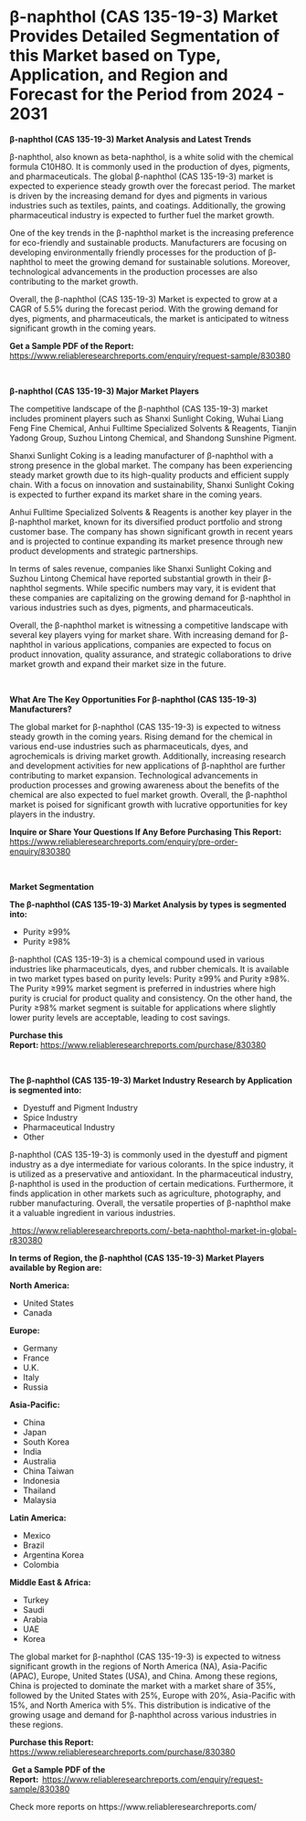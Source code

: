 <p><h1>β-naphthol (CAS 135-19-3) Market Provides Detailed Segmentation of this Market based on Type, Application, and Region and Forecast for the Period from 2024 - 2031</h1></p><p><strong>β-naphthol (CAS 135-19-3) Market Analysis and Latest Trends</strong></p>
<p><p>β-naphthol, also known as beta-naphthol, is a white solid with the chemical formula C10H8O. It is commonly used in the production of dyes, pigments, and pharmaceuticals. The global β-naphthol (CAS 135-19-3) market is expected to experience steady growth over the forecast period. The market is driven by the increasing demand for dyes and pigments in various industries such as textiles, paints, and coatings. Additionally, the growing pharmaceutical industry is expected to further fuel the market growth.</p><p>One of the key trends in the β-naphthol market is the increasing preference for eco-friendly and sustainable products. Manufacturers are focusing on developing environmentally friendly processes for the production of β-naphthol to meet the growing demand for sustainable solutions. Moreover, technological advancements in the production processes are also contributing to the market growth.</p><p>Overall, the β-naphthol (CAS 135-19-3) Market is expected to grow at a CAGR of 5.5% during the forecast period. With the growing demand for dyes, pigments, and pharmaceuticals, the market is anticipated to witness significant growth in the coming years.</p></p>
<p><strong>Get a Sample PDF of the Report:&nbsp;</strong> <a href="https://www.reliableresearchreports.com/enquiry/request-sample/830380">https://www.reliableresearchreports.com/enquiry/request-sample/830380</a></p>
<p>&nbsp;</p>
<p><strong>β-naphthol (CAS 135-19-3) Major Market Players</strong></p>
<p><p>The competitive landscape of the β-naphthol (CAS 135-19-3) market includes prominent players such as Shanxi Sunlight Coking, Wuhai Liang Feng Fine Chemical, Anhui Fulltime Specialized Solvents & Reagents, Tianjin Yadong Group, Suzhou Lintong Chemical, and Shandong Sunshine Pigment.</p><p>Shanxi Sunlight Coking is a leading manufacturer of β-naphthol with a strong presence in the global market. The company has been experiencing steady market growth due to its high-quality products and efficient supply chain. With a focus on innovation and sustainability, Shanxi Sunlight Coking is expected to further expand its market share in the coming years.</p><p>Anhui Fulltime Specialized Solvents & Reagents is another key player in the β-naphthol market, known for its diversified product portfolio and strong customer base. The company has shown significant growth in recent years and is projected to continue expanding its market presence through new product developments and strategic partnerships.</p><p>In terms of sales revenue, companies like Shanxi Sunlight Coking and Suzhou Lintong Chemical have reported substantial growth in their β-naphthol segments. While specific numbers may vary, it is evident that these companies are capitalizing on the growing demand for β-naphthol in various industries such as dyes, pigments, and pharmaceuticals.</p><p>Overall, the β-naphthol market is witnessing a competitive landscape with several key players vying for market share. With increasing demand for β-naphthol in various applications, companies are expected to focus on product innovation, quality assurance, and strategic collaborations to drive market growth and expand their market size in the future.</p></p>
<p>&nbsp;</p>
<p><strong>What Are The Key Opportunities For β-naphthol (CAS 135-19-3) Manufacturers?</strong></p>
<p><p>The global market for β-naphthol (CAS 135-19-3) is expected to witness steady growth in the coming years. Rising demand for the chemical in various end-use industries such as pharmaceuticals, dyes, and agrochemicals is driving market growth. Additionally, increasing research and development activities for new applications of β-naphthol are further contributing to market expansion. Technological advancements in production processes and growing awareness about the benefits of the chemical are also expected to fuel market growth. Overall, the β-naphthol market is poised for significant growth with lucrative opportunities for key players in the industry.</p></p>
<p><strong>Inquire or Share Your Questions If Any Before Purchasing This Report:</strong> <a href="https://www.reliableresearchreports.com/enquiry/pre-order-enquiry/830380">https://www.reliableresearchreports.com/enquiry/pre-order-enquiry/830380</a></p>
<p>&nbsp;</p>
<p><strong>Market Segmentation</strong></p>
<p><strong>The β-naphthol (CAS 135-19-3) Market Analysis by types is segmented into:</strong></p>
<p><ul><li>Purity ≥99%</li><li>Purity ≥98%</li></ul></p>
<p><p>β-naphthol (CAS 135-19-3) is a chemical compound used in various industries like pharmaceuticals, dyes, and rubber chemicals. It is available in two market types based on purity levels: Purity ≥99% and Purity ≥98%. The Purity ≥99% market segment is preferred in industries where high purity is crucial for product quality and consistency. On the other hand, the Purity ≥98% market segment is suitable for applications where slightly lower purity levels are acceptable, leading to cost savings.</p></p>
<p><strong>Purchase this Report:&nbsp;</strong><a href="https://www.reliableresearchreports.com/purchase/830380">https://www.reliableresearchreports.com/purchase/830380</a></p>
<p>&nbsp;</p>
<p><strong>The β-naphthol (CAS 135-19-3) Market Industry Research by Application is segmented into:</strong></p>
<p><ul><li>Dyestuff and Pigment Industry</li><li>Spice Industry</li><li>Pharmaceutical Industry</li><li>Other</li></ul></p>
<p><p>β-naphthol (CAS 135-19-3) is commonly used in the dyestuff and pigment industry as a dye intermediate for various colorants. In the spice industry, it is utilized as a preservative and antioxidant. In the pharmaceutical industry, β-naphthol is used in the production of certain medications. Furthermore, it finds application in other markets such as agriculture, photography, and rubber manufacturing. Overall, the versatile properties of β-naphthol make it a valuable ingredient in various industries.</p></p>
<p><a href="https://www.reliableresearchreports.com/-beta-naphthol-market-in-global-r830380">&nbsp;https://www.reliableresearchreports.com/-beta-naphthol-market-in-global-r830380</a></p>
<p><strong>In terms of Region, the β-naphthol (CAS 135-19-3) Market Players available by Region are:</strong></p>
<p>
    <p> <strong> North America: </strong>
        <ul>
            <li>United States</li>
            <li>Canada</li>
        </ul>
        </p> 
    <p> <strong> Europe: </strong>
        <ul>
            <li>Germany</li>
            <li>France</li>
            <li>U.K.</li>
            <li>Italy</li>
            <li>Russia</li>
        </ul>
        </p> 
    <p> <strong> Asia-Pacific: </strong>
        <ul>
            <li>China</li>
            <li>Japan</li>
            <li>South Korea</li>
            <li>India</li>
            <li>Australia</li>
            <li>China Taiwan</li>
            <li>Indonesia</li>
            <li>Thailand</li>
            <li>Malaysia</li>
        </ul>
        </p> 
    <p> <strong> Latin America: </strong>
        <ul>
            <li>Mexico</li>
            <li>Brazil</li>
            <li>Argentina Korea</li>
            <li>Colombia</li>
        </ul>
        </p> 
    <p> <strong> Middle East & Africa: </strong>
        <ul>
            <li>Turkey</li>
            <li>Saudi</li>
            <li>Arabia</li>
            <li>UAE</li>
            <li>Korea</li>
        </ul>
    </p>
    </p>
<p><p>The global market for β-naphthol (CAS 135-19-3) is expected to witness significant growth in the regions of North America (NA), Asia-Pacific (APAC), Europe, United States (USA), and China. Among these regions, China is projected to dominate the market with a market share of 35%, followed by the United States with 25%, Europe with 20%, Asia-Pacific with 15%, and North America with 5%. This distribution is indicative of the growing usage and demand for β-naphthol across various industries in these regions.</p></p>
<p><strong>Purchase this Report: </strong><a href="https://www.reliableresearchreports.com/purchase/830380">https://www.reliableresearchreports.com/purchase/830380</a></p>
<p>&nbsp;<strong>Get a Sample PDF of the Report:&nbsp;&nbsp;</strong><a href="https://www.reliableresearchreports.com/enquiry/request-sample/830380">https://www.reliableresearchreports.com/enquiry/request-sample/830380</a></p>
<p><strong></strong></p>
<p>Check more reports on https://www.reliableresearchreports.com/</p>